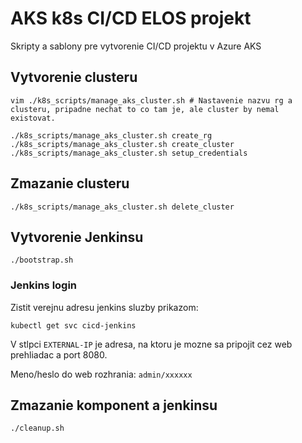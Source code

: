 # AKS k8s CI/CD ELOS projekt

Skripty a sablony pre vytvorenie CI/CD projektu v Azure AKS

## Vytvorenie clusteru

```
vim ./k8s_scripts/manage_aks_cluster.sh # Nastavenie nazvu rg a clusteru, pripadne nechat to co tam je, ale cluster by nemal existovat.

./k8s_scripts/manage_aks_cluster.sh create_rg
./k8s_scripts/manage_aks_cluster.sh create_cluster
./k8s_scripts/manage_aks_cluster.sh setup_credentials
```

## Zmazanie clusteru

```
./k8s_scripts/manage_aks_cluster.sh delete_cluster
```

## Vytvorenie Jenkinsu

```
./bootstrap.sh
```

### Jenkins login

Zistit verejnu adresu jenkins sluzby prikazom:

```
kubectl get svc cicd-jenkins
```

V stlpci `EXTERNAL-IP` je adresa, na ktoru je mozne sa pripojit cez web prehliadac a port 8080.

Meno/heslo do web rozhrania: `admin/xxxxxx`

## Zmazanie komponent a jenkinsu

```
./cleanup.sh
```
